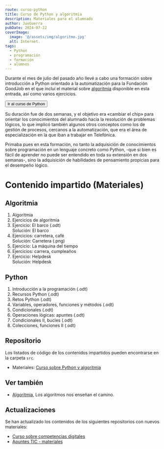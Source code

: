 ```yaml
---
route: curso-python
title: Curso de Python y algoritmia
description: Materiales para el alumnado
author: JavGuerra
pubDate: 2024-07-22
coverImage:
  image: '@/assets/img/algoritmo.jpg'
  alt: Internet.
tags:
  - Python
  - programación
  - formación
  - alumnos
---
```


Durante el mes de julio del pasado año llevé a cabo una formación sobre introducción a Python orientado a la automatización para la Fundación GoodJob en el que incluí el material sobre [algoritmia](/blog/algoritmia) disponible en esta entrada, así como varios ejercicios.

[<button>Ir al curso de Python</button>](https://github.com/JavGuerra/curso-python-algoritmia)

Su duración fue de dos semanas, y el objetivo era «cambiar el chip» para orientar los conocimientos del alumnado hacia la resolución de problemas lógicos, lo que implicó también algunos otros conceptos como los de gestión de procesos, cercanos a la automatización, que era el área de especialización en la que iban a trabajar en Telefónica.

Primaba pues en esta formación, no tanto la adquisición de conocimientos sobre programación en un lenguaje concreto como Python, -que si bien es fácil de aprender no puede ser entendido en toda su extensión en dos semanas-, sino la adquisición de habilidades de pensamiento propicias para el desempeño lógico.

# Contenido impartido (Materiales)

## Algoritmia

01. Algoritmia
01. Ejercicios de algoritmia
01. Ejercicio: El barco (.odt)  
      Solución: El barco
02. Ejercicios: carretera, café  
      Solución: Carretera (.png)
03. Ejercicio: La máquina del tiempo
04. Ejercicios: carrera, cumpleaños
05. Ejercicio: Helpdesk  
      Solución: Helpdesk

## Python

01. Introducción a la programación (.odt)
02. Recursos Python (.odt)
02. Retos Python (.odt)
03. Variables, operadores, funciones y métodos (.odt)
04. Condicionales (.odt)
04. Operaciones lógicas: apuntes (.odt)
05. Condicionales II, bucles (.odt)
06. Colecciones, funciones II (.odt)

## Repositorio

Los listados de código de los contenidos impartidos pueden encontrarse en la carpeta `src`.

- Materiales: [Curso sobre Python y algoritmia](https://github.com/JavGuerra/curso-python-algoritmia)

## Ver también

- [Algoritmia](/blog/algoritmia), Los algoritmos nos enseñan el camino.

## Actualizaciones

Se han actualizado los contenidos de los siguientes repositorios con nuevos materiales:

- [Curso sobre competencias digitales](https://github.com/JavGuerra/curso-competencias-digitales)
- [Apuntes TIC - materiales](https://github.com/JavGuerra/apuntes-tic)
